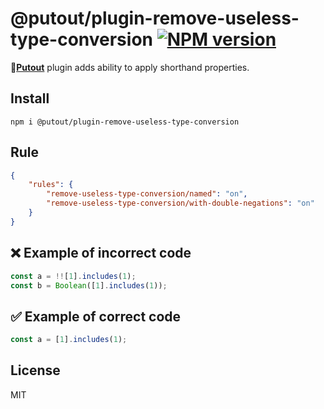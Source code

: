 # @putout/plugin-remove-useless-type-conversion [![NPM version][NPMIMGURL]][NPMURL]

[NPMIMGURL]: https://img.shields.io/npm/v/@putout/plugin-remove-useless-type-conversion.svg?style=flat&longCache=true
[NPMURL]: https://npmjs.org/package/@putout/plugin-remove-useless-type-conversion "npm"

🐊[**Putout**](https://github.com/coderaiser/putout) plugin adds ability to apply shorthand properties.

## Install

```
npm i @putout/plugin-remove-useless-type-conversion
```

## Rule

```json
{
    "rules": {
        "remove-useless-type-conversion/named": "on",
        "remove-useless-type-conversion/with-double-negations": "on"
    }
}
```

## ❌ Example of incorrect code

```js
const a = !![1].includes(1);
const b = Boolean([1].includes(1));
```

## ✅ Example of correct code

```js
const a = [1].includes(1);
```

## License

MIT
